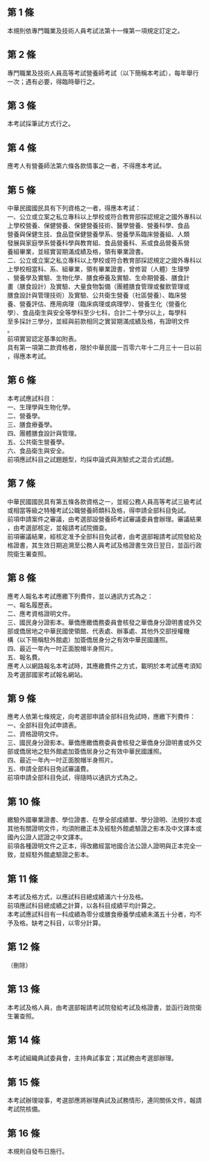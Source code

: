 第 1 條
-------
本規則依專門職業及技術人員考試法第十一條第一項規定訂定之。

第 2 條
-------
專門職業及技術人員高等考試營養師考試（以下簡稱本考試），每年舉行  
一次；遇有必要，得臨時舉行之。

第 3 條
-------
本考試採筆試方式行之。

第 4 條
-------
應考人有營養師法第六條各款情事之一者，不得應本考試。

第 5 條
-------
中華民國國民具有下列資格之一者，得應本考試：  
一、公立或立案之私立專科以上學校或符合教育部採認規定之國外專科以  
    上學校營養、保健營養、保健營養技術、醫學營養、營養科學、食品  
    營養與保健生技、食品暨保健營養學系、營養學系臨床營養組、人類  
    發展與家庭學系營養科學與教育組、食品營養科、系或食品營養系營  
    養組畢業，並經實習期滿成績及格，領有畢業證書。  
二、公立或立案之私立專科以上學校或符合教育部採認規定之國外專科以  
    上學校相當科、系、組畢業，領有畢業證書，曾修習（人體）生理學  
    、營養學及實驗、生物化學、膳食療養及實驗、生命期營養、膳食計  
    畫（膳食設計）及實驗、大量食物製備（團體膳食管理或餐飲管理或  
    膳食設計與管理技術）及實驗、公共衛生營養（社區營養）、臨床營  
    養、營養評估、應用病理（臨床病理或病理學）、營養生化（營養化  
    學）、食品衛生與安全等學科至少七科，合計二十學分以上，每學科  
    至多採計三學分，並經與前款相同之實習期滿成績及格，有證明文件  
    。  
前項實習認定基準如附表。  
具有第一項第二款資格者，限於中華民國一百零六年十二月三十一日以前  
，得應本考試。

第 6 條
-------
本考試應試科目：   
一、生理學與生物化學。   
二、營養學。   
三、膳食療養學。   
四、團體膳食設計與管理。   
五、公共衛生營養學。   
六、食品衛生與安全。   
前項應試科目之試題題型，均採申論式與測驗式之混合式試題。

第 7 條
-------
中華民國國民具有第五條各款資格之一，並經公務人員高等考試三級考試  
或相當等級之特種考試公職營養師類科及格，得申請全部科目免試。  
前項申請案件之審議，由考選部設營養師考試審議委員會辦理。審議結果  
，由考選部核定，並報請考試院備查。  
前項審議結果，經核定准予全部科目免試者，由考選部報請考試院發給及  
格證書，其生效日期追溯至公務人員考試及格證書生效日翌日，並函行政  
院衛生署查照。

第 8 條
-------
應考人報名本考試應繳下列費件，並以通訊方式為之：   
一、報名履歷表。   
二、應考資格證明文件。   
三、國民身分證影本。華僑應繳僑務委員會核發之華僑身分證明書或外交  
    部或僑居地之中華民國使領館、代表處、辦事處、其他外交部授權機  
    構（以下簡稱駐外館處）加簽僑居身分之有效中華民國護照。  
四、最近一年內一吋正面脫帽半身照片。   
五、報名費。   
應考人以網路報名本考試時，其應繳費件之方式，載明於本考試應考須知  
及考選部國家考試報名網站。

第 9 條
-------
應考人依第七條規定，向考選部申請全部科目免試時，應繳下列費件：   
一、全部科目免試申請表。   
二、資格證明文件。   
三、國民身分證影本。華僑應繳僑務委員會核發之華僑身分證明書或外交  
    部或僑居地之駐外館處加簽僑居身分之有效中華民國護照。  
四、最近一年內一吋正面脫帽半身照片。   
五、申請全部科目免試審議費。   
前項申請全部科目免試，得隨時以通訊方式為之。

第 10 條
--------
繳驗外國畢業證書、學位證書、在學全部成績單、學分證明、法規抄本或  
其他有關證明文件，均須附繳正本及經駐外館處驗證之影本及中文譯本或  
國內公證人認證之中文譯本。  
前項各種證明文件之正本，得改繳經當地國合法公證人證明與正本完全一  
致，並經駐外館處驗證之影本。

第 11 條
--------
本考試及格方式，以應試科目總成績滿六十分及格。   
前項應試科目總成績之計算，以各科目成績平均計算之。   
本考試應試科目有一科成績為零分或膳食療養學成績未滿五十分者，均不  
予及格。缺考之科目，以零分計算。

第 12 條
--------
（刪除）

第 13 條
--------
本考試及格人員，由考選部報請考試院發給考試及格證書，並函行政院衛  
生署查照。

第 14 條
--------
本考試組織典試委員會，主持典試事宜；其試務由考選部辦理。

第 15 條
--------
本考試辦理竣事，考選部應將辦理典試及試務情形，連同關係文件，報請  
考試院核備。

第 16 條
--------
本規則自發布日施行。

